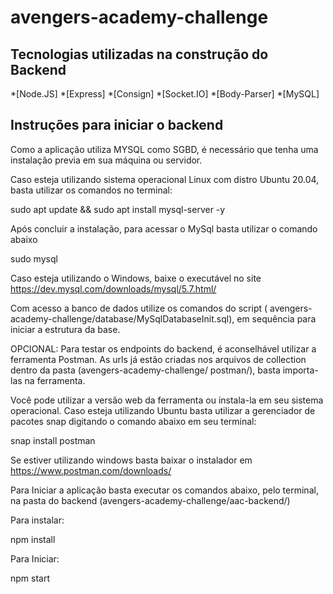 # avengers-academy-challenge

## Tecnologias utilizadas na construção do Backend
*[Node.JS]
*[Express]
*[Consign]
*[Socket.IO]
*[Body-Parser]
*[MySQL]


## Instruções para iniciar o backend 

Como a aplicação utiliza MYSQL como SGBD, é necessário que tenha uma instalação previa em sua máquina ou servidor.  

 

Caso esteja utilizando sistema operacional Linux com distro Ubuntu 20.04, basta utilizar os comandos no terminal: 

sudo apt update && sudo apt install mysql-server -y 

 

Após concluir a instalação, para acessar o MySql basta utilizar o comando abaixo  

sudo mysql 

 

Caso esteja utilizando o Windows, baixe o executável no site https://dev.mysql.com/downloads/mysql/5.7.html/ 

 

Com acesso a banco de dados utilize os comandos do script ( avengers-academy-challenge/database/MySqlDatabaseInit.sql), em sequência para iniciar a estrutura da base. 

 

OPCIONAL: Para testar os endpoints do backend, é aconselhável utilizar a ferramenta Postman. As urls já estão criadas nos arquivos de collection dentro da pasta  (avengers-academy-challenge/ postman/), basta importa-las na ferramenta. 

Você pode utilizar a versão web da ferramenta ou instala-la em seu sistema operacional. Caso esteja utilizando Ubuntu basta utilizar a gerenciador de pacotes snap digitando o comando abaixo em seu terminal: 

snap install postman 

Se estiver utilizando windows basta baixar o instalador em https://www.postman.com/downloads/ 

 

Para Iniciar a aplicação basta executar os comandos abaixo, pelo terminal, na pasta do backend (avengers-academy-challenge/aac-backend/) 

Para instalar: 

npm install 

Para Iniciar: 

npm start 

